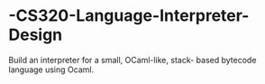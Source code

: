 # -CS320-Language-Interpreter-Design
Build an interpreter for a small, OCaml-like, stack-  based bytecode language using Ocaml. 
